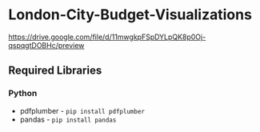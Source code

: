 # London-City-Budget-Visualizations
https://drive.google.com/file/d/11mwgkpFSpDYLpQK8p0Oj-qspqgtDOBHc/preview

## Required Libraries
### Python
* pdfplumber - `pip install pdfplumber`
* pandas - `pip install pandas`